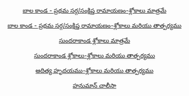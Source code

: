 ﻿<!DOCTYPE html>
<html>
<body>


<br><br><br><br><br><br><br><br>
<a href="G:\MyCloud\Ravi_Personal\Web-Sundarakanda\Balakanda Sarga1_Sloka.html"><p style="text-align:center">బాల కాండ - ప్రథమ సర్గ/సంక్షిప్త రామాయణం-శ్లోకాలు మాత్రమే</a></p>
<a href="G:\MyCloud\Ravi_Personal\Web-Sundarakanda\Balakanda Sarga1_Sloka and Explanation.html"><p style="text-align:center">బాల కాండ - ప్రథమ సర్గ/సంక్షిప్త రామాయణం-శ్లోకాలు మరియు తాత్పర్యము</a></p>
<a href="G:\MyCloud\Ravi_Personal\Sloka Sundarakanda\Sloka_Sundarakanda_Menu.html"><p style="text-align:center">సుందరాకాండ  శ్లోకాలు మాత్రమే</a></p>
<a href="G:\MyCloud\Ravi_Personal\Web-Sundarakanda\Sundarakanda_menu.html"><p style="text-align:center">సుందరాకాండ  శ్లోకాలు-శ్లోకాలు మరియు తాత్పర్యము</a></p>
<a href="G:\MyCloud\Ravi_Personal\Web-Sundarakanda\Adithya Hrudayam.html"><p style="text-align:center">ఆదిత్య హృదయము-శ్లోకాలు మరియు తాత్పర్యము</a></p>
<a href="G:\MyCloud\Ravi_Personal\Web-Sundarakanda\Hanuman Chalisa.html"><p style="text-align:center">హనుమాన్ చాలీసా</a></p>

</body>
</html>

  
 
